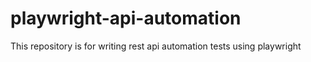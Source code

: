 # playwright-api-automation
This repository is for writing rest api automation tests using playwright
